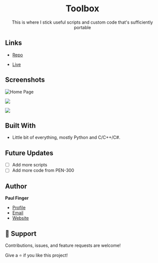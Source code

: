 <h1 align="center">Toolbox</h1>

<p align="center">This is where I stick useful scripts and custom code that's sufficiently portable</p>

## Links

- [Repo](https://github.com/t00r0/toolbox "Toolbox Repo")

- [Live](<Homepage url> "Live View")

## Screenshots

![Home Page](/screenshots/1.png "Home Page")

![](/screenshots/2.png)

![](/screenshots/3.png)

## Built With

- Little bit of everything, mostly Python and C/C++/C#.

## Future Updates

- [ ] Add more scripts
- [ ] Add more code from PEN-300

## Author

**Paul Finger**

- [Profile](https://github.com/t00r0/ "Paul Finger")
- [Email](mailto:paulmfinger@gmail.com?subject=Hi "Hi!")
- [Website](https://<WIP> "Welcome")

## 🤝 Support

Contributions, issues, and feature requests are welcome!

Give a ⭐️ if you like this project!
